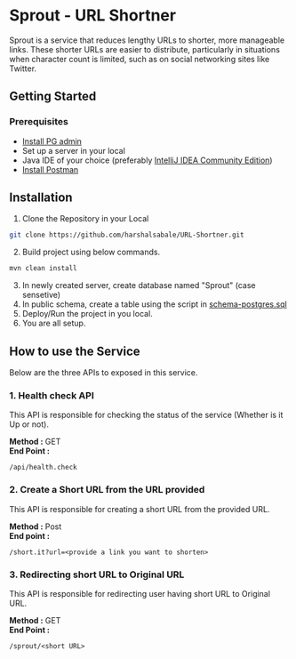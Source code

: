 # Sprout - URL Shortner
Sprout is a service that reduces lengthy URLs to shorter, more manageable links. These shorter URLs are easier to distribute, particularly in situations when character count is limited, such as on social networking sites like Twitter.

## Getting Started

### Prerequisites
* [Install PG admin](https://www.pgadmin.org/download/)
* Set up a server in your local
* Java IDE of your choice (preferably [IntelliJ IDEA Community Edition](https://www.jetbrains.com/idea/download/?section=windows))
* [Install Postman](https://www.postman.com/downloads/)

## Installation
1. Clone the Repository in your Local
```sh
git clone https://github.com/harshalsabale/URL-Shortner.git
```
2. Build project using below commands.
```sh
mvn clean install
```
3. In newly created server, create database named "Sprout" (case sensetive)
4. In public schema, create a table using the script in [schema-postgres.sql](src/main/resources/schema-postgres.sql)
5. Deploy/Run the project in you local.
6. You are all setup.

## How to use the Service
Below are the three APIs to exposed in this service.

### 1. Health check API
This API is responsible for checking the status of the service (Whether is it Up or not).

**Method :** GET <br>
**End Point :**
```
/api/health.check
```

### 2. Create a Short URL from the URL provided
This API is responsible for creating a short URL from the provided URL.

**Method :** Post <br>
**End point :** 
```
/short.it?url=<provide a link you want to shorten>
```

### 3. Redirecting short URL to Original URL
This API is responsible for redirecting user having short URL to Original URL.

**Method :** GET <br>
**End Point :** 
```
/sprout/<short URL>
```
